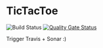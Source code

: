 # TicTacToe
![Build Status](https://api.travis-ci.org/AhmedRiahi/TicTacToe.svg?branch=master) [![Quality Gate Status](https://sonarcloud.io/api/project_badges/measure?project=AhmedRiahi_TicTacToe&metric=alert_status)](https://sonarcloud.io/dashboard?id=AhmedRiahi_TicTacToe)


Trigger Travis + Sonar :)
